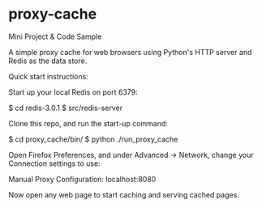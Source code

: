 # proxy-cache
Mini Project &amp; Code Sample

A simple proxy cache for web browsers using Python's HTTP server and Redis as the data store.

Quick start instructions:

Start up your local Redis on port 6379:

$ cd redis-3.0.1
$ src/redis-server

Clone this repo, and run the start-up command:

$ cd proxy_cache/bin/
$ python ./run_proxy_cache

Open Firefox Preferences, and under Advanced -> Network, change your Connection settings to use:

Manual Proxy Configuration: localhost:8080

Now open any web page to start caching and serving cached pages.
